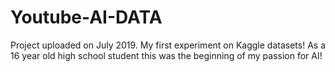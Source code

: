 # Youtube-AI-DATA
Project uploaded on July 2019.
My first experiment on Kaggle datasets!
As a 16 year old high school student this was the beginning of my passion for AI!
